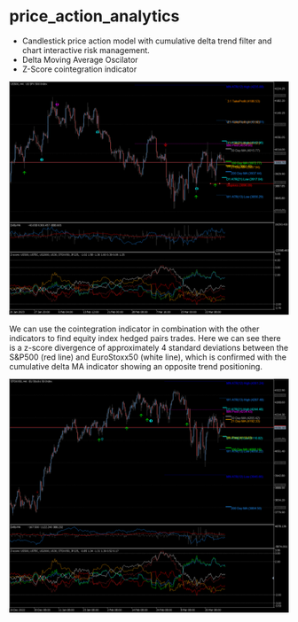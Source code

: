 # price_action_analytics

- Candlestick price action model with cumulative delta trend filter and chart interactive risk management. 
- Delta Moving Average Oscilator 
- Z-Score cointegration indicator

<p align="center">
  <img src="https://github.com/m4rk-lewis/price_action_analytics/blob/main/pics/US500H4 6.png" width="1000" title="Price Action Analytics">
</p>

We can use the cointegration indicator in combination with the other indicators to find equity index hedged pairs trades. Here we can see there is a z-score divergence of approximately 4 standard deviations between the S&P500 (red line) and EuroStoxx50 (white line), which is confirmed with the cumulative delta MA indicator showing an opposite trend positioning.

<p align="center">
  <img src="https://github.com/m4rk-lewis/price_action_analytics/blob/main/pics/STOXX50H4 2.png" width="1000" title="Price Action Analytics">
</p>
 
